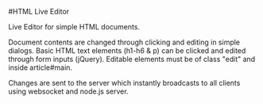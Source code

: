 #HTML Live Editor

Live Editor for simple HTML documents.

Document contents are changed through clicking and editing in simple dialogs.
Basic HTML text elements (h1-h6 & p) can be clicked and edited through form inputs (jQuery).
Editable elements must be of class "edit" and inside article#main.

Changes are sent to the server which instantly broadcasts to all clients using websocket and node.js server.

